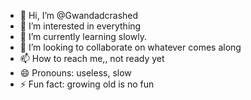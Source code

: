 - 👋 Hi, I’m @Gwandadcrashed
- 👀 I’m interested in everything
- 🌱 I’m currently learning slowly.
- 💞️ I’m looking to collaborate on whatever comes along
- 📫 How to reach me,, not ready yet
- 😄 Pronouns: useless, slow
- ⚡ Fun fact: growing old is no fun

<!---
Gwandadcrashed/Gwandadcrashed is a ✨ special ✨ repository because its `README.md` (this file) appears on your GitHub profile.
You can click the Preview link to take a look at your changes.
--->
